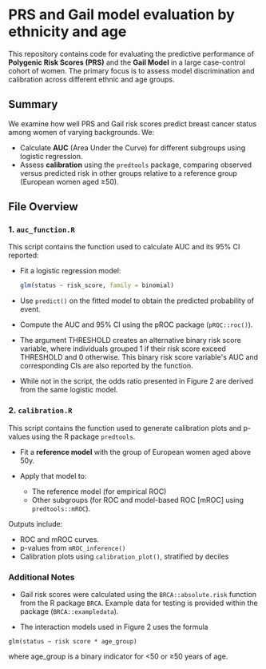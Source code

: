# PRS and Gail model evaluation by ethnicity and age

This repository contains code for evaluating the predictive performance of **Polygenic Risk Scores (PRS)** and the **Gail Model** in a large case-control cohort of women. The primary focus is to assess model discrimination and calibration across different ethnic and age groups.

## Summary

We examine how well PRS and Gail risk scores predict breast cancer status among women of varying backgrounds. We:

- Calculate **AUC** (Area Under the Curve) for different subgroups using logistic regression.
- Assess **calibration** using the `predtools` package, comparing observed versus predicted risk in other groups relative to a reference group (European women aged ≥50).


## File Overview

### 1. `auc_function.R`

This script contains the function used to calculate AUC and its 95% CI reported:

- Fit a logistic regression model:
  ```r
  glm(status ~ risk_score, family = binomial)
  ```
  
- Use `predict()` on the fitted model to obtain the predicted probability of event.
  
- Compute the AUC and 95% CI using the pROC package (`pROC::roc()`).
  
- The argument THRESHOLD creates an alternative binary risk score variable, where individuals grouped 1 if their risk score exceed THRESHOLD and 0 otherwise. This binary risk score variable's AUC and corresponding CIs are also reported by the function.
  
- While not in the script, the odds ratio presented in Figure 2 are derived from the same logistic model.

### 2. `calibration.R`

This script contains the function used to generate calibration plots and p-values using the R package `predtools`.

- Fit a **reference model** with the group of European women aged above 50y.

- Apply that model to:
  - The reference model (for empirical ROC)
  - Other subgroups (for ROC and model-based ROC [mROC] using `predtools::mROC`).

Outputs include: 
- ROC and mROC curves.
- p-values from `mROC_inference()`
- Calibration plots using `calibration_plot()`, stratified by deciles


### Additional Notes
- Gail risk scores were calculated using the `BRCA::absolute.risk` function from the R package `BRCA`. Example data for testing is provided within the package (`BRCA::exampledata`).

- The interaction models used in Figure 2 uses the formula
```{r}
glm(status ~ risk score * age_group)
```
where age_group is a binary indicator for <50 or ≥50 years of age.




